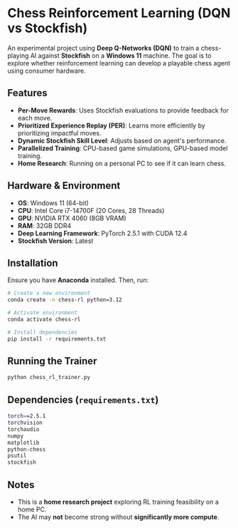 # Chess Reinforcement Learning (DQN vs Stockfish)
An experimental project using **Deep Q-Networks (DQN)** to train a chess-playing AI against **Stockfish** on a **Windows 11** machine. The goal is to explore whether reinforcement learning can develop a playable chess agent using consumer hardware.

## Features
- **Per-Move Rewards**: Uses Stockfish evaluations to provide feedback for each move.
- **Prioritized Experience Replay (PER)**: Learns more efficiently by prioritizing impactful moves.
- **Dynamic Stockfish Skill Level**: Adjusts based on agent's performance.
- **Parallelized Training**: CPU-based game simulations, GPU-based model training.
- **Home Research**: Running on a personal PC to see if it can learn chess.

## Hardware & Environment
- **OS**: Windows 11 (64-bit)
- **CPU**: Intel Core i7-14700F (20 Cores, 28 Threads)
- **GPU**: NVIDIA RTX 4060 (8GB VRAM)
- **RAM**: 32GB DDR4
- **Deep Learning Framework**: PyTorch 2.5.1 with CUDA 12.4
- **Stockfish Version**: Latest

## Installation
Ensure you have **Anaconda** installed. Then, run:

```sh
# Create a new environment
conda create -n chess-rl python=3.12

# Activate environment
conda activate chess-rl

# Install dependencies
pip install -r requirements.txt
```

## Running the Trainer
```sh
python chess_rl_trainer.py
```

## Dependencies (`requirements.txt`)
```sh
torch==2.5.1
torchvision
torchaudio
numpy
matplotlib
python-chess
psutil
stockfish
```

## Notes
- This is a **home research project** exploring RL training feasibility on a home PC.
- The AI may **not** become strong without **significantly more compute**.
